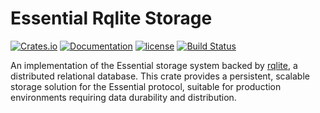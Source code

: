 # Essential Rqlite Storage
[![Crates.io][crates-badge]][crates-url]
[![Documentation][docs-badge]][docs-url]
[![license][apache-badge]][apache-url]
[![Build Status][actions-badge]][actions-url]

[crates-badge]: https://img.shields.io/crates/v/essential-rqlite-storage.svg
[crates-url]: https://crates.io/crates/essential-rqlite-storage
[docs-badge]: https://docs.rs/essential-rqlite-storage/badge.svg
[docs-url]: https://docs.rs/essential-rqlite-storage
[apache-badge]: https://img.shields.io/badge/license-APACHE-blue.svg
[apache-url]: LICENSE
[actions-badge]: https://github.com/essential-contributions/essential-server/workflows/ci/badge.svg
[actions-url]:https://github.com/essential-contributions/essential-server/actions

An implementation of the Essential storage system backed by [rqlite](https://rqlite.io/), a distributed relational database. This crate provides a persistent, scalable storage solution for the Essential protocol, suitable for production environments requiring data durability and distribution.